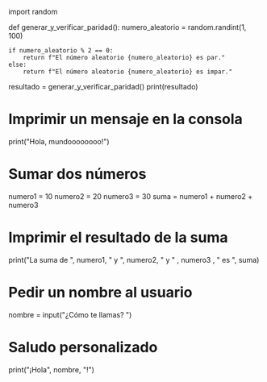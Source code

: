 import random

def generar_y_verificar_paridad():
    numero_aleatorio = random.randint(1, 100)
    
    if numero_aleatorio % 2 == 0:
        return f"El número aleatorio {numero_aleatorio} es par."
    else:
        return f"El número aleatorio {numero_aleatorio} es impar."

resultado = generar_y_verificar_paridad()
print(resultado)


# Imprimir un mensaje en la consola
print("Hola, mundoooooooo!")

# Sumar dos números
numero1 = 10
numero2 = 20
numero3 = 30
suma = numero1 + numero2 + numero3

# Imprimir el resultado de la suma
print("La suma de ", numero1, " y ", numero2, " y " , numero3 , " es ", suma)

# Pedir un nombre al usuario
nombre = input("¿Cómo te llamas? ")

# Saludo personalizado
print("¡Hola", nombre, "!")
